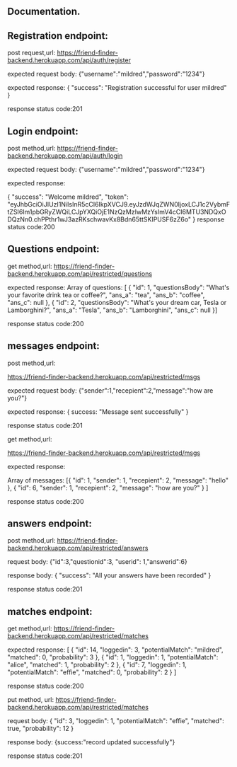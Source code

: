 ## Documentation.
## Registration endpoint:

post request,url:
https://friend-finder-backend.herokuapp.com/api/auth/register

expected request body: 
{"username":"mildred","password":"1234"}

expected response:
{
  "success": "Registration successful for user mildred"
}

response status code:201

## Login endpoint:

post method,url:
https://friend-finder-backend.herokuapp.com/api/auth/login

expected request body:
{"username":"mildred","password":"1234"}

expected response: 

{
  "success": "Welcome mildred",
  "token": "eyJhbGciOiJIUzI1NiIsInR5cCI6IkpXVCJ9.eyJzdWJqZWN0IjoxLCJ1c2VybmFtZSI6Im1pbGRyZWQiLCJpYXQiOjE1NzQzMzIwMzYsImV4cCI6MTU3NDQxODQzNn0.chPPthr1wJ3azRKschwavKx8Bdn65ttSKIPUSF6zZ6o"
}
response status code:200



## Questions endpoint: 
get method,url:
https://friend-finder-backend.herokuapp.com/api/restricted/questions

expected response: 
Array of questions: 
[
  {
    "id": 1,
    "questionsBody": "What's your favorite drink tea or coffee?",
    "ans_a": "tea",
    "ans_b": "coffee",
    "ans_c": null
  },
  {
    "id": 2,
    "questionsBody": "What's your dream car, Tesla or Lamborghini?",
    "ans_a": "Tesla",
    "ans_b": "Lamborghini",
    "ans_c": null
  }]

  response status code:200

## messages endpoint:

post method,url:

https://friend-finder-backend.herokuapp.com/api/restricted/msgs

expected request body: 
{"sender":1,"recepient":2,"message":"how are you?"}

expected response:
{ success: "Message sent successfully" }

response status code:201

get method,url:

https://friend-finder-backend.herokuapp.com/api/restricted/msgs

 expected response:

 Array of messages: 
   [{
    "id": 1,
    "sender": 1,
    "recepient": 2,
    "message": "hello"
  },
  {
    "id": 6,
    "sender": 1,
    "recepient": 2,
    "message": "how are you?"
  }
]

response status code:200

## answers endpoint:

post method,url:
https://friend-finder-backend.herokuapp.com/api/restricted/answers

request body: 
{"id":3,"questionid":3, "userid": 1,"answerid":6}

response body: 
{
  "success": "All your answers have been recorded"
}


response status code:201

## matches endpoint: 

get method,url:
https://friend-finder-backend.herokuapp.com/api/restricted/matches

expected response: 
[
  {
    "id": 14,
    "loggedin": 3,
    "potentialMatch": "mildred",
    "matched": 0,
    "probability": 3
  },
  {
    "id": 1,
    "loggedin": 1,
    "potentialMatch": "alice",
    "matched": 1,
    "probability": 2
  },
  {
    "id": 7,
    "loggedin": 1,
    "potentialMatch": "effie",
    "matched": 0,
    "probability": 2
  }
]

response status code:200

put method, url:
https://friend-finder-backend.herokuapp.com/api/restricted/matches

request body:
{
    "id": 3,
    "loggedin": 1,
    "potentialMatch": "effie",
    "matched": true,
    "probability": 12
  }

  response body:
  {success:"record updated successfully"}

  response status code:201






